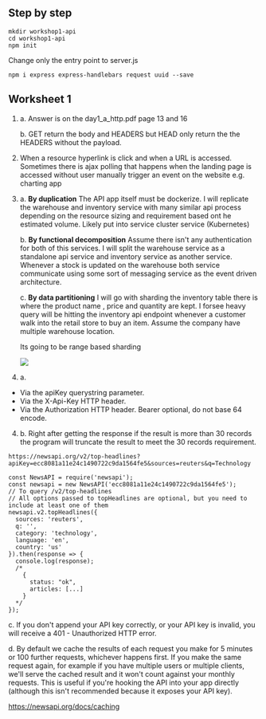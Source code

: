 ## Step by step
```
mkdir workshop1-api
cd workshop1-api
npm init 
````

Change only the entry point to server.js

```
npm i express express-handlebars request uuid --save
```

## Worksheet 1

1. a. Answer is on the day1_a_http.pdf page 13 and 16

   b. GET return the body and HEADERS but HEAD only return the the HEADERS without the payload. 

2. When a resource hyperlink is click and when a URL is accessed. Sometimes there is ajax polling that happens when the landing page is accessed without user manually trigger an event on the website e.g. charting app

3. a. <b>By duplication</b>
   The API app itself must be dockerize. I will replicate the warehouse and inventory service with many similar api process  depending on the resource sizing and requirement based ont he estimated volume. Likely put into service cluster service (Kubernetes) 

   b. <b>By functional decomposition</b> Assume there isn't any authentication for both of this services. I will split the warehouse service as a standalone api service and inventory service as another service. Whenever a stock is updated on the warehouse both service communicate using some sort of messaging service as the event driven architecture.

   c. <b>By data partitioning</b> I will go with sharding the inventory table there is where the product name , price and quantity are kept. I forsee heavy query will be hitting the inventory api endpoint whenever a customer walk into the retail store to buy an item. Assume the company have multiple warehouse location.

   Its going to be range based sharding

   <img src="DB_image_3_cropped.png">
 
4. a. 

* Via the apiKey querystring parameter.
* Via the X-Api-Key HTTP header.
* Via the Authorization HTTP header. Bearer optional, do not base 64 encode.

4. b. Right after getting the response if the result is more than 30 records the program will truncate the result to meet the 30 records requirement.

```
https://newsapi.org/v2/top-headlines?apiKey=ecc8081a11e24c1490722c9da1564fe5&sources=reuters&q=Technology
```

```
const NewsAPI = require('newsapi');
const newsapi = new NewsAPI('ecc8081a11e24c1490722c9da1564fe5');
// To query /v2/top-headlines
// All options passed to topHeadlines are optional, but you need to include at least one of them
newsapi.v2.topHeadlines({
  sources: 'reuters',
  q: '',
  category: 'technology',
  language: 'en',
  country: 'us'
}).then(response => {
  console.log(response);
  /*
    {
      status: "ok",
      articles: [...]
    }
  */
});

```


c. If you don't append your API key correctly, or your API key is invalid, you will receive a 401 - Unauthorized HTTP error.

d. By default we cache the results of each request you make for 5 minutes or 100 further requests, whichever happens first. If you make the same request again, for example if you have multiple users or multiple clients, we'll serve the cached result and it won't count against your monthly requests. This is useful if you're hooking the API into your app directly (although this isn't recommended because it exposes your API key). 

https://newsapi.org/docs/caching